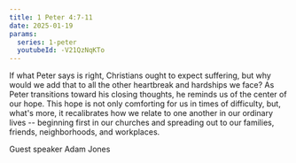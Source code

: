 ```yaml
---
title: 1 Peter 4:7-11
date: 2025-01-19
params:
  series: 1-peter
  youtubeId: -V21QzNqKTo
---
```


If what Peter says is right, Christians ought to expect suffering, but why would we add that to all the other heartbreak and hardships we face? As Peter transitions toward his closing thoughts, he reminds us of the center of our hope. This hope is not only comforting for us in times of difficulty, but, what's more, it recalibrates how we relate to one another in our ordinary lives -- beginning first in our churches and spreading out to our families, friends, neighborhoods, and workplaces.

Guest speaker Adam Jones

